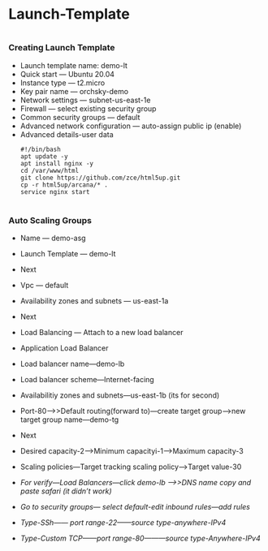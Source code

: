 # Launch-Template

# <h3>Creating Launch Template</h3>
- Launch template name: demo-lt
- Quick start — Ubuntu 20.04
- Instance type — t2.micro
- Key pair name — orchsky-demo
- Network settings — subnet-us-east-1e
- Firewall — select existing security group
- Common security groups — default
- Advanced network configuration — auto-assign public ip (enable)
- Advanced details-user data
    ```
    #!/bin/bash
    apt update -y
    apt install nginx -y
    cd /var/www/html
    git clone https://github.com/zce/html5up.git
    cp -r html5up/arcana/* .
    service nginx start
    ```

# <h3>Auto Scaling Groups</h3>
- Name — demo-asg
- Launch Template — demo-lt
- Next
- Vpc — default
- Availability zones and subnets — us-east-1a
- Next
- Load Balancing — Attach to a new load balancer
- Application Load Balancer
- Load balancer name—demo-lb
- Load balancer scheme—Internet-facing
- Availabilitiy zones and subnets—us-east-1b (its for second)
- Port-80——>>Default routing(forward to)—create target group—>new target group  name—demo-tg
- Next 
- Desired capacity-2—>Minimum capacityi-1——>Maximum capacity-3
- Scaling policies—Target tracking scaling policy—>Target value-30
  
- _For verify—Load Balancers—click demo-lb —->>DNS name copy and paste safari_
  _(it didn’t work)_
- _Go to security groups— select default-edit inbound rules—add rules_
- _Type-SSh—— port range-22——source type-anywhere-IPv4_
- _Type-Custom TCP——port range-80———source type-Anywhere-IPv4_


